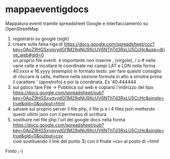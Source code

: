 mappaeventigdocs
================

Mappatura eventi tramite spreadsheet Google e interfacciamento su OpenStreetMap

1) registrarsi su google (sigh) <br>
2) creare sulla falsa riga di https://docs.google.com/spreadsheet/ccc?key=0AoZ9HGSxyqvydGI1M29qNU9XcUV6NThTd3RxLU5CcHc&usp=drive_web#gid=0  <br>
un proprio file eventi. è importante non inserire , (virgole), / o # nelle varie celle e incollare le coordinate nei campi LAT e LON nella forma 40.xxxx e 16.yyyy (esempio) in formato testo. per fare questo
consiglio di cliccare la cella, mettere nella sezione formula in alto a sinistra prima il carattere ' (apostrofo) e poi la coordinata. Es '40.444444  <br>
3) sul gdocs fare File -> Pubblica sul web e copiarsi l'indirizzo del tipo https://docs.google.com/spreadsheet/pub?key=0AoZ9HGSxyqvydGI1M29qNU9XcUV6NThTd3RxLU5CcHc&single=true&gid=0&output=html  <br>
3) salvare sul proprio server il file php, il file js e i 4 files json mettendo questi ultimi json con il permesso di scrittura  <br>
4) sostituire nel file php l'url del google docs nella forma https://docs.google.com/spreadsheet/pub?key=0AoZ9HGSxyqvydGI1M29qNU9XcUV6NThTd3RxLU5CcHc&single=true&gid=0&output=csv  <br>
cioè sostituendo il link del punto 3) con il finale =csv al posto di =html  <br>

Finito ;-) 
